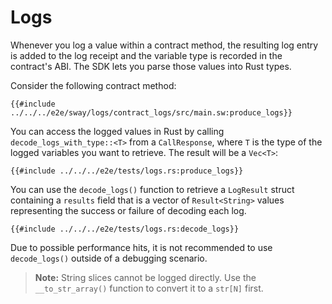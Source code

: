 # Logs

Whenever you log a value within a contract method, the resulting log entry is added to the log receipt and the variable type is recorded in the contract's ABI. The SDK lets you parse those values into Rust types.

Consider the following contract method:

```rust,ignore
{{#include ../../../e2e/sway/logs/contract_logs/src/main.sw:produce_logs}}
```

You can access the logged values in Rust by calling `decode_logs_with_type::<T>` from a `CallResponse`, where `T` is the type of the logged variables you want to retrieve. The result will be a `Vec<T>`:

```rust,ignore
{{#include ../../../e2e/tests/logs.rs:produce_logs}}
```

You can use the `decode_logs()` function to retrieve a `LogResult` struct containing a `results` field that is a vector of `Result<String>` values representing the success or failure of decoding each log.

```rust, ignore
{{#include ../../../e2e/tests/logs.rs:decode_logs}}
```

Due to possible performance hits, it is not recommended to use `decode_logs()` outside of a debugging scenario.

> **Note:** String slices cannot be logged directly. Use the `__to_str_array()` function to convert it to a `str[N]` first.

<!-- Auto-update: 2025-10-12T18:02:26.280877 -->
